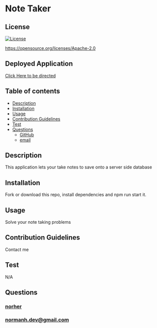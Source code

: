 # Note Taker

## License

[![License](https://img.shields.io/badge/License-Apache_2.0-blue.svg)](https://opensource.org/licenses/Apache-2.0)

https://opensource.org/licenses/Apache-2.0

## Deployed Application

[Click Here to be directed](https://baroque-livre-77471.herokuapp.com/)

## Table of contents

- [Description](#description)
- [Installation](#installation)
- [Usage](#usage)
- [Contribution Guidelines](#contribution-guidelines)
- [Test](#test)
- [Questions](#questions)
  - [GitHub](#github)
  - [email](#email)

## Description

This application lets your take notes to save onto a server side database

## Installation

Fork or download this repo, install dependencies and npm run start it.

## Usage

Solve your note taking problems

## Contribution Guidelines

Contact me

## Test

N/A

## Questions

### [norher](https://github.com/norher)

### normanh.dev@gmail.com
